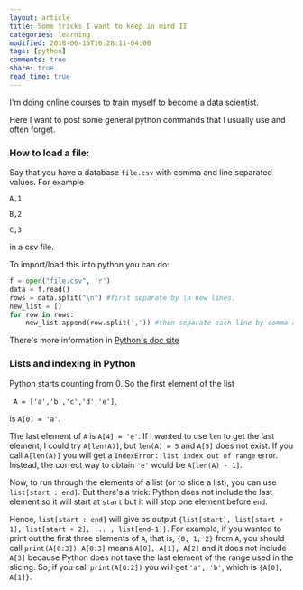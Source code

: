 ```yaml
---
layout: article
title: Some tricks I want to keep in mind II
categories: learning
modified: 2018-06-15T16:28:11-04:00
tags: [python]
comments: true
share: true
read_time: true
---
```



I'm doing online courses to train myself to become a data scientist.

Here I want to post some general python commands that I usually use and often forget.

### How to load a file:

Say that you have a database `file.csv` with comma and line separated values. For example

`A,1`

`B,2`

`C,3`

in a csv file.

To import/load this into python you can do:

```python
f = open("file.csv", 'r')
data = f.read()
rows = data.split("\n") #first separate by \n new lines.
new_list = []
for row in rows:
    new_list.append(row.split(',')) #then separate each line by comma and append it to the new_list
```

There's more information in [Python's doc site](https://docs.python.org/3/tutorial/inputoutput.html#reading-and-writing-files)


### Lists and indexing in Python

Python starts counting from 0. So the first element of the list

` A = ['a','b','c','d','e']`,

is `A[0] = 'a'`.

The last element of `A` is `A[4] = 'e'`. If I wanted to use `len` to get the last element, I could try  `A[len(A)]`, but `len(A) = 5` and `A[5]` does not exist. If you call `A[len(A)]` you will get a `IndexError: list index out of range` error. Instead, the correct way to obtain `'e'` would be `A[len(A) - 1]`.

Now, to run through the elements of a list (or to slice a list), you can use `list[start : end]`. But there's a trick: Python does not include the last element so it will start at `start` but it will stop one element before `end`. 

Hence, `list[start : end]` will give as output `{list[start], list[start + 1], list[start + 2], ... , list[end-1]}`. For example, if you wanted to print out the first three elements of `A`, that is, `{0, 1, 2}` from `A`,  you should call `print(A[0:3])`. `A[0:3]` means `A[0], A[1], A[2]` and it does not include `A[3]` because Python does not take the last element of the range used in the slicing. So, if you call `print(A[0:2])` you will get `'a', 'b'`, which is `{A[0], A[1]}`.
